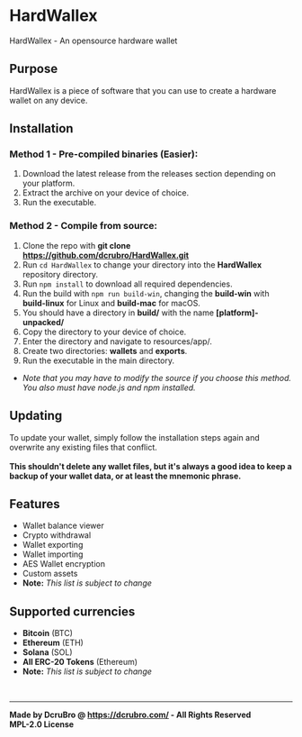 # HardWallex
HardWallex - An opensource hardware wallet

## Purpose
HardWallex is a piece of software that you can use to create a hardware wallet on any device.

## Installation

### Method 1 - Pre-compiled binaries (Easier):
1. Download the latest release from the releases section depending on your platform.
2. Extract the archive on your device of choice.
3. Run the executable.

### Method 2 - Compile from source:
1. Clone the repo with **git clone https://github.com/dcrubro/HardWallex.git**
2. Run ```cd HardWallex``` to change your directory into the **HardWallex** repository directory.
3. Run ```npm install``` to download all required dependencies.
4. Run the build with ```npm run build-win```, changing the **build-win** with **build-linux** for Linux and **build-mac** for macOS.
5. You should have a directory in **build/** with the name **[platform]-unpacked/**
6. Copy the directory to your device of choice.
7. Enter the directory and navigate to resources/app/.
8. Create two directories: **wallets** and **exports**.
9. Run the executable in the main directory.
- *Note that you may have to modify the source if you choose this method. You also must have node.js and npm installed.*

## Updating
To update your wallet, simply follow the installation steps again and overwrite any existing files that conflict.  
<br>
**This shouldn't delete any wallet files, but it's always a good idea to keep a backup of your wallet data, or at least the mnemonic phrase.**

## Features
- Wallet balance viewer
- Crypto withdrawal
- Wallet exporting
- Wallet importing
- AES Wallet encryption
- Custom assets
- **Note:** *This list is subject to change*

## Supported currencies
- **Bitcoin** (BTC)
- **Ethereum** (ETH)
- **Solana** (SOL)
- **All ERC-20 Tokens** (Ethereum)
- **Note:** *This list is subject to change*

<br>

---

**Made by DcruBro @ https://dcrubro.com/ - All Rights Reserved**  
**MPL-2.0 License**
